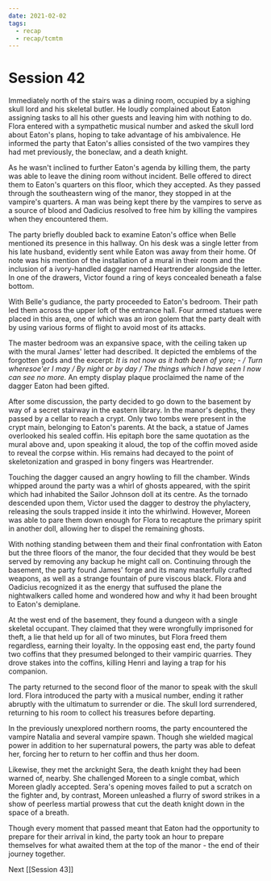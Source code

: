 ```yaml
---
date: 2021-02-02
tags:
  - recap
  - recap/tcmtm
---
```

# Session 42

Immediately north of the stairs was a dining room, occupied by a sighing skull lord and his skeletal butler. He loudly complained about Eaton assigning tasks to all his other guests and leaving him with nothing to do. Flora entered with a sympathetic musical number and asked the skull lord about Eaton's plans, hoping to take advantage of his ambivalence. He informed the party that Eaton's allies consisted of the two vampires they had met previously, the boneclaw, and a death knight.

As he wasn't inclined to further Eaton's agenda by killing them, the party was able to leave the dining room without incident. Belle offered to direct them to Eaton's quarters on this floor, which they accepted. As they passed through the southeastern wing of the manor, they stopped in at the vampire's quarters. A man was being kept there by the vampires to serve as a source of blood and Oadicius resolved to free him by killing the vampires when they encountered them.

The party briefly doubled back to examine Eaton's office when Belle mentioned its presence in this hallway. On his desk was a single letter from his late husband, evidently sent while Eaton was away from their home. Of note was his mention of the installation of a mural in their room and the inclusion of a ivory-handled dagger named Heartrender alongside the letter. In one of the drawers, Victor found a ring of keys concealed beneath a false bottom.

With Belle's gudiance, the party proceeded to Eaton's bedroom. Their path led them across the upper loft of the entrance hall. Four armed statues were placed in this area, one of which was an iron golem that the party dealt with by using various forms of flight to avoid most of its attacks.

The master bedroom was an expansive space, with the ceiling taken up with the mural James' letter had described. It depicted the emblems of the forgotten gods and the excerpt: *It is not now as it hath been of yore; - / Turn wheresoe'er I may / By night or by day / The things which I have seen I now can see no more.* An empty display plaque proclaimed the name of the dagger Eaton had been gifted.

After some discussion, the party decided to go down to the basement by way of a secret stairway in the eastern library. In the manor's depths, they passed by a cellar to reach a crypt. Only two tombs were present in the crypt main, belonging to Eaton's parents. At the back, a statue of James overlooked his sealed coffin. His epitaph bore the same quotation as the mural above and, upon speaking it aloud, the top of the coffin moved aside to reveal the corpse within. His remains had decayed to the point of skeletonization and grasped in bony fingers was Heartrender.

Touching the dagger caused an angry howling to fill the chamber. Winds whipped around the party was a whirl of ghosts appeared, with the spirit which had inhabited the Sailor Johnson doll at its centre. As the tornado descended upon them, Victor used the dagger to destroy the phylactery, releasing the souls trapped inside it into the whirlwind. However, Moreen was able to pare them down enough for Flora to recapture the primary spirit in another doll, allowing her to dispel the remaining ghosts.

With nothing standing between them and their final confrontation with Eaton but the three floors of the manor, the four decided that they would be best served by removing any backup he might call on. Continuing through the basement, the party found James' forge and its many masterfully crafted weapons, as well as a strange fountain of pure viscous black. Flora and Oadicius recognized it as the energy that suffused the plane the nightwalkers called home and wondered how and why it had been brought to Eaton's demiplane.

At the west end of the basement, they found a dungeon with a single skeletal occupant. They claimed that they were wrongfully imprisoned for theft, a lie that held up for all of two minutes, but Flora freed them regardless, earning their loyalty. In the opposing east end, the party found two coffins that they presumed belonged to their vampiric quarries. They drove stakes into the coffins, killing Henri and laying a trap for his companion.

The party returned to the second floor of the manor to speak with the skull lord. Flora introduced the party with a musical number, ending it rather abruptly with the ultimatum to surrender or die. The skull lord surrendered, returning to his room to collect his treasures before departing.

In the previously unexplored northern rooms, the party encountered the vampire Natalia and several vampire spawn. Though she wielded magical power in addition to her supernatural powers, the party was able to defeat her, forcing her to return to her coffin and thus her doom.

Likewise, they met the arcknight Sera, the death knight they had been warned of, nearby. She challenged Moreen to a single combat, which Moreen gladly accepted. Sera's opening moves failed to put a scratch on the fighter and, by contrast, Moreen unleashed a flurry of sword strikes in a show of peerless martial prowess that cut the death knight down in the space of a breath.

Though every moment that passed meant that Eaton had the opportunity to prepare for their arrival in kind, the party took an hour to prepare themselves for what awaited them at the top of the manor - the end of their journey together.

Next
[[Session 43]]